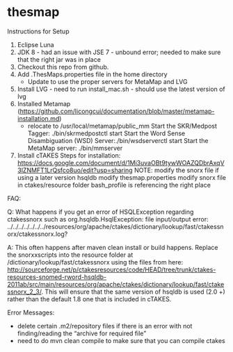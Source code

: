 thesmap
=======

Instructions for Setup 

1. Eclipse Luna
2. JDK 8 - had an issue with JSE 7  - unbound error; needed to make sure that the right jar was in place 
3. Checkout this repo from github.
4. Add .ThesMaps.properties file in the home directory
    - Update to use the proper servers for MetaMap and LVG
5. Install LVG - need to run install_mac.sh - should use the latest version of lvg
6. Installed Metamap (https://github.com/licongcui/documentation/blob/master/metamap-installation.md)
    - relocate to /usr/local/metamap/public_mm
    Start the SKR/Medpost Tagger: ./bin/skrmedpostctl start
    Start the Word Sense Disambiguation (WSD) Server:./bin/wsdserverctl start
    Start the MetaMap server: ./bin/mmserver<year>
7. Install cTAKES
  Steps for installation: https://docs.google.com/document/d/1Mi3uvaOBt9tywWOAZQDbrAxqV3lZNMFT1LrQsfco8uo/edit?usp=sharing
    NOTE: modify the snorx file if using a later version hsqldb
    modify thesmap.properties 
    modify snorx file in ctakes/resource folder 
    bash_profile is referencing the right place

FAQ:

Q: What happens if you get an error of HSQLException regarding ctakessnorx such as 
org.hsqldb.HsqlException: file input/output error: ../../../../../../../resources/org/apache/ctakes/dictionary/lookup/fast/ctakessnorx/ctakessnorx.log? 

A: This often happens after maven clean install or build happens. Replace the snorxxscripts into the resource folder at /dictionary/lookup/fast/ctakessnorx using the files from here: http://sourceforge.net/p/ctakesresources/code/HEAD/tree/trunk/ctakes-resources-snomed-rword-hsqldb-2011ab/src/main/resources/org/apache/ctakes/dictionary/lookup/fast/ctakessnorx_2_3/. This will ensure that the same version of hsqldb is used (2.0 +) rather than the default 1.8 one that is included in cTAKES.

Error Messages:
  - delete certain .m2/repository files if there is an error with not finding/reading the “archive for required file”
  - need to do mvn clean compile to make sure that you can compile ctakes
